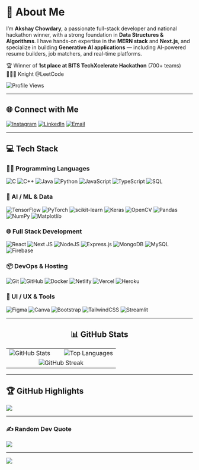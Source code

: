 # 💫 About Me
I’m **Akshay Chowdary**, a passionate full-stack developer and national hackathon winner, with a strong foundation in **Data Structures & Algorithms**. I have hands-on expertise in the **MERN stack** and **Next.js**, and specialize in building **Generative AI applications** — including AI-powered resume builders, job matchers, and real-time platforms.

🏆 Winner of **1st place at BITS TechXcelerate Hackathon** (700+ teams)  
🧑🏻‍💻 Knight @LeetCode

![Profile Views](https://komarev.com/ghpvc/?username=AKSHAY-CHOWDARY&color=blue&base=632)



---

## 🌐 Connect with Me
[![Instagram](https://img.shields.io/badge/Instagram-%23E4405F.svg?logo=Instagram&logoColor=white)](https://instagram.com/axay_yyy) 
[![LinkedIn](https://img.shields.io/badge/LinkedIn-%230077B5.svg?logo=linkedin&logoColor=white)](https://linkedin.com/in/akshay-chowdary-674988267) 
[![Email](https://img.shields.io/badge/Email-D14836?logo=gmail&logoColor=white)](mailto:k.v.akshay111@gmail.com) 

---

## 💻 Tech Stack

### 👨‍💻 Programming Languages
![C](https://img.shields.io/badge/c-%2300599C.svg?style=plastic&logo=c&logoColor=white)
![C++](https://img.shields.io/badge/c++-%2300599C.svg?style=plastic&logo=c%2B%2B&logoColor=white)
![Java](https://img.shields.io/badge/java-%23ED8B00.svg?style=plastic&logo=openjdk&logoColor=white)
![Python](https://img.shields.io/badge/python-3670A0?style=plastic&logo=python&logoColor=ffdd54)
![JavaScript](https://img.shields.io/badge/javascript-%23323330.svg?style=plastic&logo=javascript&logoColor=%23F7DF1E)
![TypeScript](https://img.shields.io/badge/typescript-%23007ACC.svg?style=plastic&logo=typescript&logoColor=white)
![SQL](https://img.shields.io/badge/-SQL-%2300f.svg?style=plastic&logo=sqlite&logoColor=white)

### 🧠 AI / ML & Data
![TensorFlow](https://img.shields.io/badge/TensorFlow-%23FF6F00.svg?style=plastic&logo=TensorFlow&logoColor=white)
![PyTorch](https://img.shields.io/badge/PyTorch-%23EE4C2C.svg?style=plastic&logo=PyTorch&logoColor=white)
![scikit-learn](https://img.shields.io/badge/scikit--learn-%23F7931E.svg?style=plastic&logo=scikit-learn&logoColor=white)
![Keras](https://img.shields.io/badge/Keras-%23D00000.svg?style=plastic&logo=Keras&logoColor=white)
![OpenCV](https://img.shields.io/badge/opencv-%23white.svg?style=plastic&logo=opencv&logoColor=white)
![Pandas](https://img.shields.io/badge/pandas-%23150458.svg?style=plastic&logo=pandas&logoColor=white)
![NumPy](https://img.shields.io/badge/numpy-%23013243.svg?style=plastic&logo=numpy&logoColor=white)
![Matplotlib](https://img.shields.io/badge/Matplotlib-%23ffffff.svg?style=plastic&logo=Matplotlib&logoColor=black)

### 🌐 Full Stack Development
![React](https://img.shields.io/badge/react-%2320232a.svg?style=plastic&logo=react&logoColor=%2361DAFB)
![Next JS](https://img.shields.io/badge/Next-black?style=plastic&logo=next.js&logoColor=white)
![NodeJS](https://img.shields.io/badge/node.js-6DA55F?style=plastic&logo=node.js&logoColor=white)
![Express.js](https://img.shields.io/badge/express.js-%23404d59.svg?style=plastic&logo=express&logoColor=%2361DAFB)
![MongoDB](https://img.shields.io/badge/MongoDB-%234ea94b.svg?style=plastic&logo=mongodb&logoColor=white)
![MySQL](https://img.shields.io/badge/mysql-4479A1.svg?style=plastic&logo=mysql&logoColor=white)
![Firebase](https://img.shields.io/badge/firebase-a08021?style=plastic&logo=firebase&logoColor=ffcd34)

### 📦 DevOps & Hosting
![Git](https://img.shields.io/badge/git-%23F05033.svg?style=plastic&logo=git&logoColor=white)
![GitHub](https://img.shields.io/badge/github-%23121011.svg?style=plastic&logo=github&logoColor=white)
![Docker](https://img.shields.io/badge/docker-%230db7ed.svg?style=plastic&logo=docker&logoColor=white)
![Netlify](https://img.shields.io/badge/netlify-%23000000.svg?style=plastic&logo=netlify&logoColor=#00C7B7)
![Vercel](https://img.shields.io/badge/vercel-%23000000.svg?style=plastic&logo=vercel&logoColor=white)
![Heroku](https://img.shields.io/badge/heroku-%23430098.svg?style=plastic&logo=heroku&logoColor=white)

### 🎨 UI / UX & Tools
![Figma](https://img.shields.io/badge/figma-%23F24E1E.svg?style=plastic&logo=figma&logoColor=white)
![Canva](https://img.shields.io/badge/Canva-%2300C4CC.svg?style=plastic&logo=Canva&logoColor=white)
![Bootstrap](https://img.shields.io/badge/bootstrap-%238511FA.svg?style=plastic&logo=bootstrap&logoColor=white)
![TailwindCSS](https://img.shields.io/badge/tailwindcss-%2338B2AC.svg?style=plastic&logo=tailwind-css&logoColor=white)
![Streamlit](https://img.shields.io/badge/Streamlit-%23FE4B4B.svg?style=plastic&logo=streamlit&logoColor=white)

---

<h2 align="center">📊 GitHub Stats</h2>

<table align="center">
  <tr>
    <td width="50%">
      <img src="https://github-readme-stats.vercel.app/api?username=AKSHAY-CHOWDARY&theme=gotham&hide_border=false&include_all_commits=true&count_private=true" alt="GitHub Stats"/>
    </td>
    <td width="50%">
      <img src="https://github-readme-stats.vercel.app/api/top-langs/?username=AKSHAY-CHOWDARY&theme=gotham&hide_border=false&layout=compact" alt="Top Languages"/>
    </td>
  </tr>
  <tr>
    <td colspan="2" align="center">
      <img src="https://nirzak-streak-stats.vercel.app/?user=AKSHAY-CHOWDARY&theme=gotham&hide_border=false" alt="GitHub Streak"/>
    </td>
  </tr>
</table>

---

## 🏆 GitHub Highlights
![](https://github-profile-trophy.vercel.app/?username=AKSHAY-CHOWDARY&theme=radical&no-frame=true&no-bg=true&margin-w=10&title=Commits,Repositories,PullRequest,Followers)

---

### ✍️ Random Dev Quote
![](https://quotes-github-readme.vercel.app/api?type=horizontal&theme=dark)

---

[![](https://visitcount.itsvg.in/api?id=AKSHAY-CHOWDARY&icon=5&color=0)](https://visitcount.itsvg.in)
